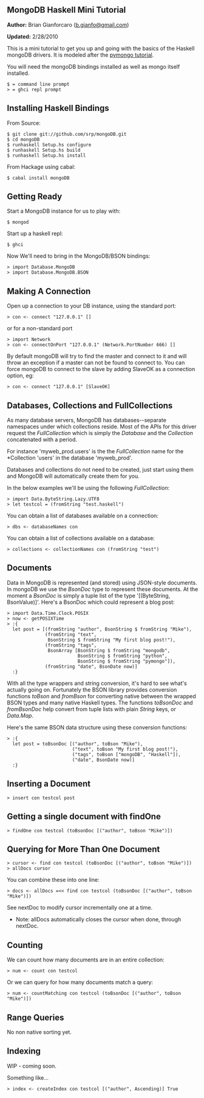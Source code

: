 MongoDB Haskell Mini Tutorial
-----------------------------

  __Author:__ Brian Gianforcaro (b.gianfo@gmail.com)

  __Updated:__ 2/28/2010

This is a mini tutorial to get you up and going with the basics
of the Haskell mongoDB drivers. It is modeled after the
[pymongo tutorial](http://api.mongodb.org/python/1.4%2B/tutorial.html).

You will need the mongoDB bindings installed as well as mongo itself installed.

    $ = command line prompt
    > = ghci repl prompt


Installing Haskell Bindings
---------------------------

From Source:

    $ git clone git://github.com/srp/mongoDB.git
    $ cd mongoDB
    $ runhaskell Setup.hs configure
    $ runhaskell Setup.hs build
    $ runhaskell Setup.hs install

From Hackage using cabal:

    $ cabal install mongoDB

Getting Ready
-------------

Start a MongoDB instance for us to play with:

    $ mongod

Start up a haskell repl:

    $ ghci

Now We'll need to bring in the MongoDB/BSON bindings:

    > import Database.MongoDB
    > import Database.MongoDB.BSON

Making A Connection
-------------------
Open up a connection to your DB instance, using the standard port:

    > con <- connect "127.0.0.1" []

or for a non-standard port

    > import Network
    > con <- connectOnPort "127.0.0.1" (Network.PortNumber 666) []

By default mongoDB will try to find the master and connect to it and
will throw an exception if a master can not be found to connect
to. You can force mongoDB to connect to the slave by adding SlaveOK as
a connection option, eg:

    > con <- connect "127.0.0.1" [SlaveOK]

Databases, Collections and FullCollections
------------------------------------------

As many database servers, MongoDB has databases--separate namespaces
under which collections reside. Most of the APIs for this driver
request the *FullCollection* which is simply the *Database* and the
*Collection* concatenated with a period.

For instance 'myweb_prod.users' is the the *FullCollection* name for
the *Collection 'users' in the database 'myweb_prod'.

Databases and collections do not need to be created, just start using
them and MongoDB will automatically create them for you.

In the below examples we'll be using the following *FullCollection*:

    > import Data.ByteString.Lazy.UTF8
    > let testcol = (fromString "test.haskell")

You can obtain a list of databases available on a connection:

    > dbs <- databaseNames con

You can obtain a list of collections available on a database:

    > collections <- collectionNames con (fromString "test")

Documents
---------

Data in MongoDB is represented (and stored) using JSON-style
documents. In mongoDB we use the *BsonDoc* type to represent these
documents. At the moment a *BsonDoc* is simply a tuple list of the
type '[(ByteString, BsonValue)]'. Here's a BsonDoc which could represent
a blog post:

    > import Data.Time.Clock.POSIX
    > now <- getPOSIXTime
    > :{
      let post = [(fromString "author", BsonString $ fromString "Mike"),
                  (fromString "text",
                   BsonString $ fromString "My first blog post!"),
                  (fromString "tags",
                   BsonArray [BsonString $ fromString "mongodb",
                              BsonString $ fromString "python",
                              BsonString $ fromString "pymongo"]),
                  (fromString "date", BsonDate now)]
      :}

With all the type wrappers and string conversion, it's hard to see
what's actually going on. Fortunately the BSON library provides
conversion functions *toBson* and *fromBson* for converting native
between the wrapped BSON types and many native Haskell types. The
functions *toBsonDoc* and *fromBsonDoc* help convert from tuple lists
with plain *String* keys, or *Data.Map*.

Here's the same BSON data structure using these conversion functions:

    > :{
      let post = toBsonDoc [("author", toBson "Mike"),
                            ("text", toBson "My first blog post!"),
                            ("tags", toBson ["mongoDB", "Haskell"]),
                            ("date", BsonDate now)]
      :}

Inserting a Document
-------------------

    > insert con testcol post


Getting a single document with findOne
-------------------------------------

    > findOne con testcol (toBsonDoc [("author", toBson "Mike")])

Querying for More Than One Document
------------------------------------

    > cursor <- find con testcol (toBsonDoc [("author", toBson "Mike")])
    > allDocs cursor

You can combine these into one line:

    > docs <- allDocs =<< find con testcol (toBsonDoc [("author", toBson "Mike")])

See nextDoc to modify cursor incrementally one at a time.

 * Note: allDocs automatically closes the cursor when done, through nextDoc.


Counting
--------

We can count how many documents are in an entire collection:

    > num <- count con testcol

Or we can query for how many documents match a query:

    > num <- countMatching con testcol (toBsonDoc [("author", toBson "Mike")])

Range Queries
-------------

No non native sorting yet.

Indexing
--------

WIP - coming soon.

Something like...

    > index <- createIndex con testcol [("author", Ascending)] True
